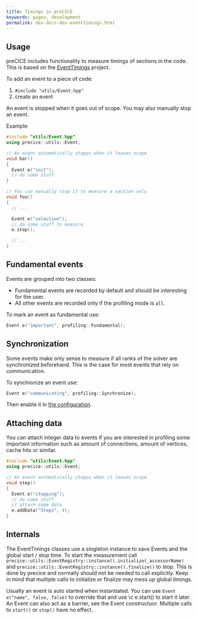 ```yaml
---
title: Timings in preCICE
keywords: pages, development
permalink: dev-docs-dev-eventtimings.html
---
```


## Usage

preCICE includes functionality to measure timings of sections in the code.
This is based on the [EventTimings](https://github.com/precice/EventTimings) project.

To add an event to a piece of code:

1. `#include "utils/Event.hpp"`
2. create an event

An event is stopped when it goes out of scope. You may also manually stop an event.

Example:

```cpp
#include "utils/Event.hpp"
using precice::utils::Event;

// An event automatically stopps when it leaves scope
void bar()
{
  Event e("init");
  // do some stuff
}

// You can manually stop it to measure a section only
void foo()
{ 
  // ...

  Event e("selection");
  // do some stuff to measure
  e.stop();

  // ...
}
```

## Fundamental events

Events are grouped into two classes:

* Fundamental events are recorded by default and should be interesting for the user.
* All other events are recorded only if the profiling mode is `all`.

To mark an event as fundamental use:

```cpp
Event e("important", profiling::Fundamental);
```

## Synchronization

Some events make only sense to measure if all ranks of the solver are synchronized beforehand.
This is the case for most events that rely on communication.

To synchronize an event use:

```cpp
Event e("communicating", profiling::Synchronize);
```

Then enable it in [the configuration](tooling-performance-analysis.html).

## Attaching data

You can attach integer data to events if you are interested in profiling some important information such as amount of connections, amount of vertices, cache hits or similar.

```cpp
#include "utils/Event.hpp"
using precice::utils::Event;

// An event automatically stopps when it leaves scope
void step()
{
  Event e("stepping");
  // do some stuff
  // attach some data
  e.addData("Steps", 4);
}
```

## Internals

The EventTimings classes use a singleton instance to save Events and the global start / stop time.
To start the measurement call `precice::utils::EventRegistry::instance().initialize(_accessorName)`  and `precice::utils::EventRegistry::instance().finalize()` to stop.
This is done by precice and normally should not be needed to call explicitly.
Keep in mind that multiple calls to initialize or finalize may mess up global timings.

Usually an event is auto started when instantiated. You can use `Event e("name", false, false)` to override that and use \c e.start() to start it later. An Event can also act as a barrier, see the Event constructuor. Multiple calls to `start()` or `stop()` have no effect.
